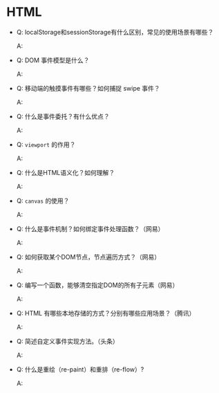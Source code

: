# HTML

- Q: localStorage和sessionStorage有什么区别，常见的使用场景有哪些？

  A:

- Q: DOM 事件模型是什么？

  A:

- Q: 移动端的触摸事件有哪些？如何捕捉 swipe 事件？

  A:

- Q: 什么是事件委托？有什么优点？

  A:

- Q: `viewport` 的作用？

  A:

- Q: 什么是HTML语义化？如何理解？

  A:

- Q: `canvas` 的使用？

  A:

- Q: 什么是事件机制？如何绑定事件处理函数？（网易）

  A:

- Q: 如何获取某个DOM节点，节点遍历方式？（网易）

  A:

- Q: 编写一个函数，能够清空指定DOM的所有子元素（网易）

  A:

- Q: HTML 有哪些本地存储的方式？分别有哪些应用场景？（腾讯）

  A:

- Q: 简述自定义事件实现方法。（头条）

  A:

- Q: 什么是重绘（re-paint）和重排（re-flow）?

  A: